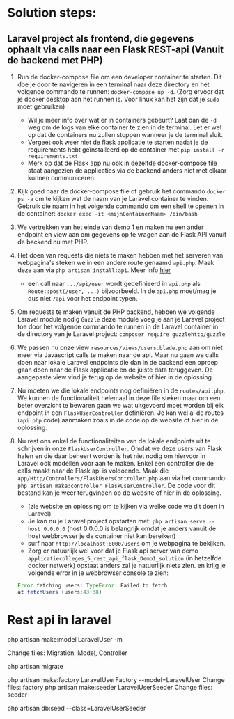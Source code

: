 # Solution steps: 
## Laravel project als frontend, die gegevens ophaalt via calls naar een Flask REST-api (Vanuit de backend met PHP)

1. Run de docker-compose file om een developer container te starten. Dit doe je door te navigeren in een terminal naar deze directory en het volgende commando te runnen: `docker-compose up -d`. (Zorg ervoor dat je docker desktop aan het runnen is. Voor linux kan het zijn dat je `sudo` moet gebruiken)
    - Wil je meer info over wat er in containers gebeurt? Laat dan de `-d` weg om de logs van elke container te zien in de terminal. Let er wel op dat de containers nu zullen stoppen wanneer je de terminal sluit.
    - Vergeet ook weer niet de flask applicatie te starten nadat je de requirements hebt geïnstalleerd op de container met `pip install -r requirements.txt`
    - Merk op dat de Flask app nu ook in dezelfde docker-compose file staat aangezien de applicaties via de backend anders niet met elkaar kunnen communiceren.

2. Kijk goed naar de docker-compose file of gebruik het commando `docker ps -a` om te kijken wat de naam van je Laravel container te vinden. Gebruik die naam in het volgende commando om een shell te openen in de container: `docker exec -it <mijnContainerNaam> /bin/bash`

3. We vertrekken van het einde van demo 1 en maken nu een ander endpoint en view aan om gegevens op te vragen aan de Flask API vanuit de backend nu met PHP. 

4. Het doen van requests die niets te maken hebben met het serveren van webpagina's steken we in een andere route genaamd `api.php`. Maak deze aan via `php artisan install:api`. Meer info [hier](https://laravel.com/docs/11.x/routing)
    - een call naar `.../api/user` wordt gedefinieerd in `api.php` als `Route::post(/user, ...)` bijvoorbeeld. In de `api.php` moet/mag je dus niet `/api` voor het endpoint typen.

5. Om requests te maken vanuit de PHP backend, hebben we volgende Laravel module nodig `Guzzle` deze module voeg je aan je Laravel project toe door het volgende commando te runnen in de Laravel container in de directory van je Laravel project: `composer require guzzlehttp/guzzle`

6. We passen nu onze view `resources/views/users.blade.php` aan om niet meer via Javascript calls te maken naar de api. Maar nu gaan we calls doen naar lokale Laravel endpoints die dan in de backend een oproep gaan doen naar de Flask applicatie en de juiste data teruggeven. De aangepaste view vind je terug op de website of hier in de oplossing.

7. Nu moeten we die lokale endpoints nog definiëren in de `routes/api.php`. We kunnen de functionaliteit helemaal in deze file steken maar om een beter overzicht te bewaren gaan we wat uitgevoerd moet worden bij elk endpoint in een `FlaskUserController` definiëren. Je kan wel al de routes (`api.php` code) aanmaken zoals in de code op de website of hier in de oplossing.

7. Nu rest ons enkel de functionaliteiten van de lokale endpoints uit te schrijven in onze `FlaskUserController`. Omdat we deze users van Flask halen en die daar beheert worden is het niet nodig om hiervoor in Laravel ook modellen voor aan te maken. Enkel een controller die de calls maakt naar de Flask api is voldoende. Maak die `app/Http/Controllers/FlaskUsersController.php` aan via het commando: `php artisan make:controller FlaskUserController`. De code voor dit bestand kan je weer terugvinden op de website of hier in de oplossing.
    - (zie website en oplossing om te kijken via welke code we dit doen in Laravel)
    - Je kan nu je Laravel project opstarten met: `php artisan serve --host 0.0.0.0` (host 0.0.0.0 is belangrijk omdat je anders vanuit de host webbrowser je de container niet kan bereiken)
    - surf naar `http://localhost:8000/users` om je webpagina te bekijken.
    - Zorg er natuurlijk wel voor dat je Flask api server van demo `applicatiecolleges_5_rest_api_flask_Demo1_solution` (in hetzelfde docker netwerk) opstaat anders zal je natuurlijk niets zien. en krijg je volgende error in je webbrowser console te zien:

    ```javascript
    Error fetching users: TypeError: Failed to fetch
    at fetchUsers (users:43:38)
    ```


<!-- TODO: Delete below -->

# Rest api in laravel

php artisan make:model LaravelUser -m

Change files: Migration, Model, Controller

php artisan migrate

php artisan make:factory LaravelUserFactory --model=LaravelUser
Change files: factory
php artisan make:seeder LaravelUserSeeder
Change files: seeder

php artisan db:seed --class=LaravelUserSeeder